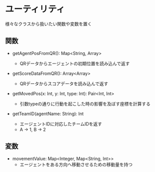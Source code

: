 # ユーティリティ
様々なクラスから扱いたい関数や変数を置く

## 関数
- getAgentPosFromQR(): Map<String, Array<Int>>
	- QRデータからエージェントの初期位置を読み込んで返す

- getScoreDataFromQR(): Array<Array<Int>>
	- QRデータからスコアデータを読み込んで返す

- getMovedPos(x: Int, y: Int, type: Int): Pair<Int, Int>
	- 引数typeの通りに行動を起こした時の影響を及ぼす座標を計算する

- getTeamID(agentName: String): Int
	- エージェントIDに対応したチームIDを返す
	- A -> 1, B -> 2

## 変数
- movementValue: Map<Integer, Map<String, Int>>
	- エージェントをある方向へ移動させるための移動量を持つ